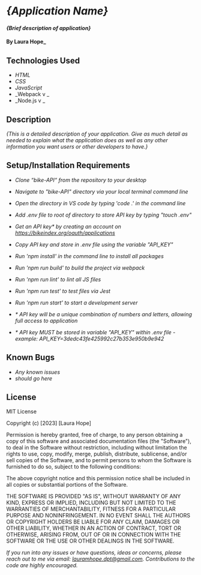 # _{Application Name}_

#### _{Brief description of application}_

#### By **Laura Hope**_

## Technologies Used

* _HTML_
* _CSS_
* _JavaScript_
* _Webpack v _
* _Node.js v _

## Description

_{This is a detailed description of your application. Give as much detail as needed to explain what the application does as well as any other information you want users or other developers to have.}_

## Setup/Installation Requirements

* _Clone “bike-API“ from the repository to your desktop_
* _Navigate to "bike-API" directory via your local terminal command line_
* _Open the directory in VS code by typing 'code .' in the command line_
* _Add .env file to root of directory to store API key by typing "touch .env"_
* _Get an API key* by creating an account on https://bikeindex.org/oauth/applications_
* _Copy API key and store in .env file using the variable "API_KEY"_
* _Run 'npm install' in the command line to install all packages_
* _Run 'npm run build' to build the project via webpack_
* _Run 'npm run lint' to lint all JS files_
* _Run 'npm run test' to test files via Jest_
* _Run 'npm run start' to start a development server_

* _* API key will be a unique combination of numbers and letters, allowing full access to application_
* _* API key MUST be stored in variable "API_KEY" within .env file - example: API_KEY=3dedc43fe425992c27b353e950b9e942_

## Known Bugs

* _Any known issues_
* _should go here_

## License

MIT License

Copyright (c) [2023] [Laura Hope]

Permission is hereby granted, free of charge, to any person obtaining a copy
of this software and associated documentation files (the "Software"), to deal
in the Software without restriction, including without limitation the rights
to use, copy, modify, merge, publish, distribute, sublicense, and/or sell
copies of the Software, and to permit persons to whom the Software is
furnished to do so, subject to the following conditions:

The above copyright notice and this permission notice shall be included in all
copies or substantial portions of the Software.

THE SOFTWARE IS PROVIDED "AS IS", WITHOUT WARRANTY OF ANY KIND, EXPRESS OR
IMPLIED, INCLUDING BUT NOT LIMITED TO THE WARRANTIES OF MERCHANTABILITY,
FITNESS FOR A PARTICULAR PURPOSE AND NONINFRINGEMENT. IN NO EVENT SHALL THE
AUTHORS OR COPYRIGHT HOLDERS BE LIABLE FOR ANY CLAIM, DAMAGES OR OTHER
LIABILITY, WHETHER IN AN ACTION OF CONTRACT, TORT OR OTHERWISE, ARISING FROM,
OUT OF OR IN CONNECTION WITH THE SOFTWARE OR THE USE OR OTHER DEALINGS IN THE
SOFTWARE.

_If you run into any issues or have questions, ideas or concerns, please reach out to me via email: lauramhope.dpt@gmail.com.  Contributions to the code are highly encouraged._
